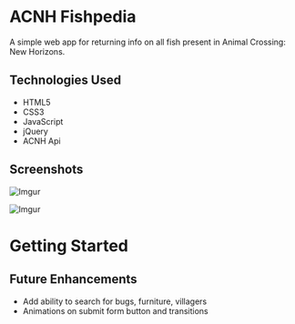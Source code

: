 # ACNH Fishpedia
A simple web app for returning info on all fish present in Animal Crossing: New Horizons.

## Technologies Used
- HTML5
- CSS3
- JavaScript
- jQuery
- ACNH Api

## Screenshots
![Imgur](https://i.imgur.com/hYgH8QA.png)

![Imgur](https://i.imgur.com/38HA5Q4.png)

# Getting Started

## Future Enhancements
- Add ability to search for bugs, furniture, villagers
- Animations on submit form button and transitions